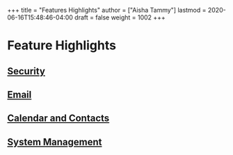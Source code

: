 +++
title = "Features Highlights"
author = ["Aisha Tammy"]
lastmod = 2020-06-16T15:48:46-04:00
draft = false
weight = 1002
+++

# Feature Highlights

## [Security](security)

## [Email](email)

## [Calendar and Contacts](davical)

## [System Management](system)

